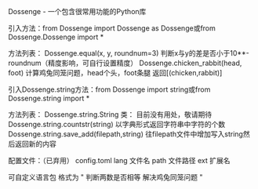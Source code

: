 Dossenge - 一个包含很常用功能的Python库

引入方法：from Dossenge import Dossenge as Dossenge或from Dossenge.Dossenge import \*

方法列表：
Dossenge.equal(x, y, roundnum=3) 判断x与y的差是否小于10\*\*-roundnum（精度影响，可自行设置精度）
Dossenge.chicken_rabbit(head, foot) 计算鸡兔同笼问题，head个头，foot条腿 返回[(chicken,rabbit)]

引入Dossenge.string方法：from Dossenge import string或from Dossenge.string import \*

方法列表：
Dossenge.string.String 类： 目前没有用处，敬请期待
Dossenge.string.countstr(string) 以字典形式返回字符串中字符的个数
Dossenge.string.save_add(filepath,string) 往filepath文件中增加写入string然后返回新的内容

配置文件：（已弃用）
config.toml
lang 文件名
path 文件路径
ext 扩展名


可自定义语言包
格式为
"
判断两数是否相等
解决鸡兔同笼问题
"


